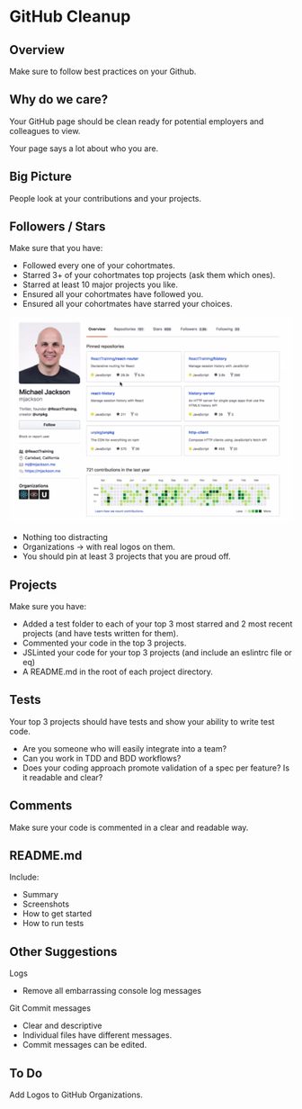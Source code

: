# GitHub Cleanup

## Overview

Make sure to follow best practices on your Github.

## Why do we care?

Your GitHub page should be clean ready for potential employers and colleagues to view.

Your page says a lot about who you are.

## Big Picture

People look at your contributions and your projects.

## Followers / Stars

Make sure that you have:

- Followed every one of your cohortmates.
- Starred 3+ of your cohortmates top projects (ask them which ones).
- Starred at least 10 major projects you like.
- Ensured all your cohortmates have followed you.
- Ensured all your cohortmates have starred your choices.

![](2021-07-13-01-10-30.png)

- Nothing too distracting
- Organizations -> with real logos on them.
- You should pin at least 3 projects that you are proud off.

## Projects

Make sure you have:

- Added a test folder to each of your top 3 most starred and 2 most recent projects (and have tests written for them).
- Commented your code in the top 3 projects.
- JSLinted your code for your top 3 projects (and include an eslintrc file or eq)
- A README.md in the root of each project directory.

## Tests

Your top 3 projects should have tests and show your ability to write test code.

- Are you someone who will easily integrate into a team?
- Can you work in TDD and BDD workflows?
- Does your coding approach promote validation of a spec per feature? Is it readable and clear?

## Comments

Make sure your code is commented in a clear and readable way.

## README.md

Include:
- Summary
- Screenshots
- How to get started
- How to run tests

## Other Suggestions

Logs
- Remove all embarrassing console log messages

Git Commit messages
- Clear and descriptive
- Individual files have different messages.
- Commit messages can be edited.



## To Do

Add Logos to GitHub Organizations.

